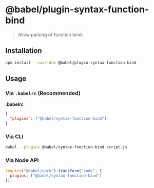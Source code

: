 # @babel/plugin-syntax-function-bind

> Allow parsing of function bind.

## Installation

```sh
npm install --save-dev @babel/plugin-syntax-function-bind
```

## Usage

### Via `.babelrc` (Recommended)

**.babelrc**

```json
{
  "plugins": ["@babel/syntax-function-bind"]
}
```

### Via CLI

```sh
babel --plugins @babel/syntax-function-bind script.js
```

### Via Node API

```javascript
require("@babel/core").transform("code", {
  plugins: ["@babel/syntax-function-bind"]
});
```
